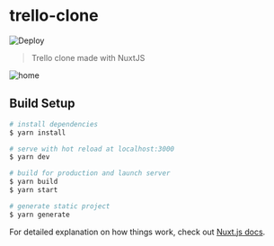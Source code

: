 # trello-clone

![Deploy](https://github.com/victorhsantiago/trello-clone/workflows/Deploy/badge.svg?branch=master)

> Trello clone made with NuxtJS

![home](https://i.ibb.co/jDY4VK9/Screenshot-2020-04-22-Trello-Nuxt.png)

## Build Setup

```bash
# install dependencies
$ yarn install

# serve with hot reload at localhost:3000
$ yarn dev

# build for production and launch server
$ yarn build
$ yarn start

# generate static project
$ yarn generate
```

For detailed explanation on how things work, check out [Nuxt.js docs](https://nuxtjs.org).
